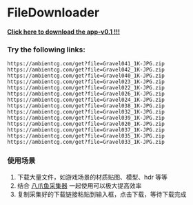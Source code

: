 # FileDownloader

[**Click here to download the app-v0.1 !!!**](https://github.com/chaozhoo/FileDownloader/releases/download/v0.1/file_downloader.exe)

### Try the following links:
```
https://ambientcg.com/get?file=Gravel041_1K-JPG.zip
https://ambientcg.com/get?file=Gravel042_1K-JPG.zip
https://ambientcg.com/get?file=Gravel040_1K-JPG.zip
https://ambientcg.com/get?file=Gravel023_1K-JPG.zip
https://ambientcg.com/get?file=Gravel022_1K-JPG.zip
https://ambientcg.com/get?file=Gravel026_1K-JPG.zip
https://ambientcg.com/get?file=Gravel024_1K-JPG.zip
https://ambientcg.com/get?file=Gravel038_1K-JPG.zip
https://ambientcg.com/get?file=Gravel032_1K-JPG.zip
https://ambientcg.com/get?file=Gravel039_1K-JPG.zip
https://ambientcg.com/get?file=Gravel020_1K-JPG.zip
https://ambientcg.com/get?file=Gravel037_1K-JPG.zip
https://ambientcg.com/get?file=Gravel035_1K-JPG.zip
https://ambientcg.com/get?file=Gravel033_1K-JPG.zip

```

### 使用场景
1. 下载大量文件，如游戏场景的材质贴图、模型、hdr 等等
2. 结合 [八爪鱼采集器](https://www.bazhuayu.com/) 一起使用可以极大提高效率
3. 复制采集好的下载链接粘贴到输入框，点击下载，等待下载完成
